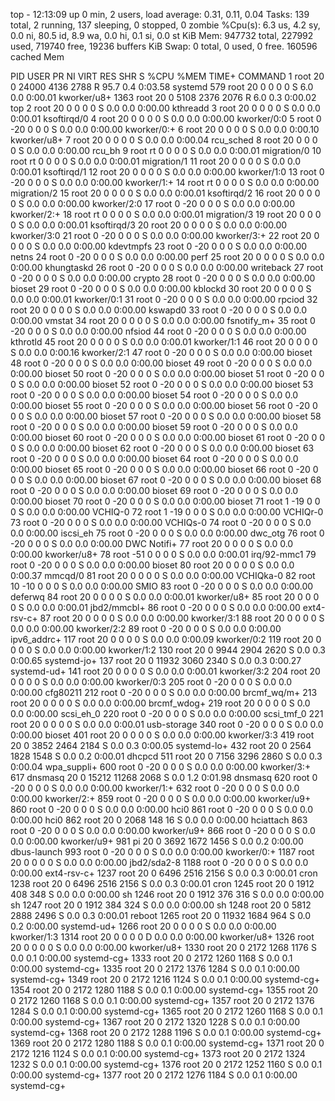 top - 12:13:09 up 0 min,  2 users,  load average: 0.31, 0.11, 0.04
Tasks: 139 total,   2 running, 137 sleeping,   0 stopped,   0 zombie
%Cpu(s):  6.3 us,  4.2 sy,  0.0 ni, 80.5 id,  8.9 wa,  0.0 hi,  0.1 si,  0.0 st
KiB Mem:    947732 total,   227992 used,   719740 free,    19236 buffers
KiB Swap:        0 total,        0 used,        0 free.   160596 cached Mem

  PID USER      PR  NI    VIRT    RES    SHR S  %CPU %MEM     TIME+ COMMAND
    1 root      20   0   24000   4136   2788 R  95.7  0.4   0:03.58 systemd
  579 root      20   0       0      0      0 S   6.0  0.0   0:00.01 kworker/u8+
 1363 root      20   0    5108   2376   2076 R   6.0  0.3   0:00.02 top
    2 root      20   0       0      0      0 S   0.0  0.0   0:00.00 kthreadd
    3 root      20   0       0      0      0 S   0.0  0.0   0:00.01 ksoftirqd/0
    4 root      20   0       0      0      0 S   0.0  0.0   0:00.00 kworker/0:0
    5 root       0 -20       0      0      0 S   0.0  0.0   0:00.00 kworker/0:+
    6 root      20   0       0      0      0 S   0.0  0.0   0:00.10 kworker/u8+
    7 root      20   0       0      0      0 S   0.0  0.0   0:00.04 rcu_sched
    8 root      20   0       0      0      0 S   0.0  0.0   0:00.00 rcu_bh
    9 root      rt   0       0      0      0 S   0.0  0.0   0:00.01 migration/0
   10 root      rt   0       0      0      0 S   0.0  0.0   0:00.01 migration/1
   11 root      20   0       0      0      0 S   0.0  0.0   0:00.01 ksoftirqd/1
   12 root      20   0       0      0      0 S   0.0  0.0   0:00.00 kworker/1:0
   13 root       0 -20       0      0      0 S   0.0  0.0   0:00.00 kworker/1:+
   14 root      rt   0       0      0      0 S   0.0  0.0   0:00.00 migration/2
   15 root      20   0       0      0      0 S   0.0  0.0   0:00.01 ksoftirqd/2
   16 root      20   0       0      0      0 S   0.0  0.0   0:00.00 kworker/2:0
   17 root       0 -20       0      0      0 S   0.0  0.0   0:00.00 kworker/2:+
   18 root      rt   0       0      0      0 S   0.0  0.0   0:00.01 migration/3
   19 root      20   0       0      0      0 S   0.0  0.0   0:00.01 ksoftirqd/3
   20 root      20   0       0      0      0 S   0.0  0.0   0:00.00 kworker/3:0
   21 root       0 -20       0      0      0 S   0.0  0.0   0:00.00 kworker/3:+
   22 root      20   0       0      0      0 S   0.0  0.0   0:00.00 kdevtmpfs
   23 root       0 -20       0      0      0 S   0.0  0.0   0:00.00 netns
   24 root       0 -20       0      0      0 S   0.0  0.0   0:00.00 perf
   25 root      20   0       0      0      0 S   0.0  0.0   0:00.00 khungtaskd
   26 root       0 -20       0      0      0 S   0.0  0.0   0:00.00 writeback
   27 root       0 -20       0      0      0 S   0.0  0.0   0:00.00 crypto
   28 root       0 -20       0      0      0 S   0.0  0.0   0:00.00 bioset
   29 root       0 -20       0      0      0 S   0.0  0.0   0:00.00 kblockd
   30 root      20   0       0      0      0 S   0.0  0.0   0:00.01 kworker/0:1
   31 root       0 -20       0      0      0 S   0.0  0.0   0:00.00 rpciod
   32 root      20   0       0      0      0 S   0.0  0.0   0:00.00 kswapd0
   33 root       0 -20       0      0      0 S   0.0  0.0   0:00.00 vmstat
   34 root      20   0       0      0      0 S   0.0  0.0   0:00.00 fsnotify_m+
   35 root       0 -20       0      0      0 S   0.0  0.0   0:00.00 nfsiod
   44 root       0 -20       0      0      0 S   0.0  0.0   0:00.00 kthrotld
   45 root      20   0       0      0      0 S   0.0  0.0   0:00.01 kworker/1:1
   46 root      20   0       0      0      0 S   0.0  0.0   0:00.16 kworker/2:1
   47 root       0 -20       0      0      0 S   0.0  0.0   0:00.00 bioset
   48 root       0 -20       0      0      0 S   0.0  0.0   0:00.00 bioset
   49 root       0 -20       0      0      0 S   0.0  0.0   0:00.00 bioset
   50 root       0 -20       0      0      0 S   0.0  0.0   0:00.00 bioset
   51 root       0 -20       0      0      0 S   0.0  0.0   0:00.00 bioset
   52 root       0 -20       0      0      0 S   0.0  0.0   0:00.00 bioset
   53 root       0 -20       0      0      0 S   0.0  0.0   0:00.00 bioset
   54 root       0 -20       0      0      0 S   0.0  0.0   0:00.00 bioset
   55 root       0 -20       0      0      0 S   0.0  0.0   0:00.00 bioset
   56 root       0 -20       0      0      0 S   0.0  0.0   0:00.00 bioset
   57 root       0 -20       0      0      0 S   0.0  0.0   0:00.00 bioset
   58 root       0 -20       0      0      0 S   0.0  0.0   0:00.00 bioset
   59 root       0 -20       0      0      0 S   0.0  0.0   0:00.00 bioset
   60 root       0 -20       0      0      0 S   0.0  0.0   0:00.00 bioset
   61 root       0 -20       0      0      0 S   0.0  0.0   0:00.00 bioset
   62 root       0 -20       0      0      0 S   0.0  0.0   0:00.00 bioset
   63 root       0 -20       0      0      0 S   0.0  0.0   0:00.00 bioset
   64 root       0 -20       0      0      0 S   0.0  0.0   0:00.00 bioset
   65 root       0 -20       0      0      0 S   0.0  0.0   0:00.00 bioset
   66 root       0 -20       0      0      0 S   0.0  0.0   0:00.00 bioset
   67 root       0 -20       0      0      0 S   0.0  0.0   0:00.00 bioset
   68 root       0 -20       0      0      0 S   0.0  0.0   0:00.00 bioset
   69 root       0 -20       0      0      0 S   0.0  0.0   0:00.00 bioset
   70 root       0 -20       0      0      0 S   0.0  0.0   0:00.00 bioset
   71 root       1 -19       0      0      0 S   0.0  0.0   0:00.00 VCHIQ-0
   72 root       1 -19       0      0      0 S   0.0  0.0   0:00.00 VCHIQr-0
   73 root       0 -20       0      0      0 S   0.0  0.0   0:00.00 VCHIQs-0
   74 root       0 -20       0      0      0 S   0.0  0.0   0:00.00 iscsi_eh
   75 root       0 -20       0      0      0 S   0.0  0.0   0:00.00 dwc_otg
   76 root       0 -20       0      0      0 S   0.0  0.0   0:00.00 DWC Notifi+
   77 root      20   0       0      0      0 S   0.0  0.0   0:00.00 kworker/u8+
   78 root     -51   0       0      0      0 S   0.0  0.0   0:00.01 irq/92-mmc1
   79 root       0 -20       0      0      0 S   0.0  0.0   0:00.00 bioset
   80 root      20   0       0      0      0 S   0.0  0.0   0:00.37 mmcqd/0
   81 root      20   0       0      0      0 S   0.0  0.0   0:00.00 VCHIQka-0
   82 root      10 -10       0      0      0 S   0.0  0.0   0:00.00 SMIO
   83 root       0 -20       0      0      0 S   0.0  0.0   0:00.00 deferwq
   84 root      20   0       0      0      0 S   0.0  0.0   0:00.01 kworker/u8+
   85 root      20   0       0      0      0 S   0.0  0.0   0:00.01 jbd2/mmcbl+
   86 root       0 -20       0      0      0 S   0.0  0.0   0:00.00 ext4-rsv-c+
   87 root      20   0       0      0      0 S   0.0  0.0   0:00.00 kworker/3:1
   88 root      20   0       0      0      0 S   0.0  0.0   0:00.00 kworker/2:2
   89 root       0 -20       0      0      0 S   0.0  0.0   0:00.00 ipv6_addrc+
  117 root      20   0       0      0      0 S   0.0  0.0   0:00.09 kworker/0:2
  119 root      20   0       0      0      0 S   0.0  0.0   0:00.00 kworker/1:2
  130 root      20   0    9944   2904   2620 S   0.0  0.3   0:00.65 systemd-jo+
  137 root      20   0   11932   3060   2340 S   0.0  0.3   0:00.27 systemd-ud+
  141 root      20   0       0      0      0 S   0.0  0.0   0:00.01 kworker/3:2
  204 root      20   0       0      0      0 S   0.0  0.0   0:00.00 kworker/0:3
  205 root       0 -20       0      0      0 S   0.0  0.0   0:00.00 cfg80211
  212 root       0 -20       0      0      0 S   0.0  0.0   0:00.00 brcmf_wq/m+
  213 root      20   0       0      0      0 S   0.0  0.0   0:00.00 brcmf_wdog+
  219 root      20   0       0      0      0 S   0.0  0.0   0:00.00 scsi_eh_0
  220 root       0 -20       0      0      0 S   0.0  0.0   0:00.00 scsi_tmf_0
  221 root      20   0       0      0      0 S   0.0  0.0   0:00.01 usb-storage
  340 root       0 -20       0      0      0 S   0.0  0.0   0:00.00 bioset
  401 root      20   0       0      0      0 S   0.0  0.0   0:00.00 kworker/3:3
  419 root      20   0    3852   2464   2184 S   0.0  0.3   0:00.05 systemd-lo+
  432 root      20   0    2564   1828   1548 S   0.0  0.2   0:00.01 dhcpcd
  511 root      20   0    7156   3296   2860 S   0.0  0.3   0:00.04 wpa_suppli+
  600 root       0 -20       0      0      0 S   0.0  0.0   0:00.00 kworker/3:+
  617 dnsmasq   20   0   15212  11268   2068 S   0.0  1.2   0:01.98 dnsmasq
  620 root       0 -20       0      0      0 S   0.0  0.0   0:00.00 kworker/1:+
  632 root       0 -20       0      0      0 S   0.0  0.0   0:00.00 kworker/2:+
  859 root       0 -20       0      0      0 S   0.0  0.0   0:00.00 kworker/u9+
  860 root       0 -20       0      0      0 S   0.0  0.0   0:00.00 hci0
  861 root       0 -20       0      0      0 S   0.0  0.0   0:00.00 hci0
  862 root      20   0    2068    148     16 S   0.0  0.0   0:00.00 hciattach
  863 root       0 -20       0      0      0 S   0.0  0.0   0:00.00 kworker/u9+
  866 root       0 -20       0      0      0 S   0.0  0.0   0:00.00 kworker/u9+
  981 pi        20   0    3692   1672   1456 S   0.0  0.2   0:00.00 dbus-launch
  993 root       0 -20       0      0      0 S   0.0  0.0   0:00.00 kworker/0:+
 1187 root      20   0       0      0      0 S   0.0  0.0   0:00.00 jbd2/sda2-8
 1188 root       0 -20       0      0      0 S   0.0  0.0   0:00.00 ext4-rsv-c+
 1237 root      20   0    6496   2516   2156 S   0.0  0.3   0:00.01 cron
 1238 root      20   0    6496   2516   2156 S   0.0  0.3   0:00.01 cron
 1245 root      20   0    1912    408    348 S   0.0  0.0   0:00.00 sh
 1246 root      20   0    1912    376    316 S   0.0  0.0   0:00.00 sh
 1247 root      20   0    1912    384    324 S   0.0  0.0   0:00.00 sh
 1248 root      20   0    5812   2888   2496 S   0.0  0.3   0:00.01 reboot
 1265 root      20   0   11932   1684    964 S   0.0  0.2   0:00.00 systemd-ud+
 1266 root      20   0       0      0      0 S   0.0  0.0   0:00.00 kworker/1:3
 1314 root      20   0       0      0      0 D   0.0  0.0   0:00.00 kworker/u8+
 1326 root      20   0       0      0      0 S   0.0  0.0   0:00.00 kworker/u8+
 1330 root      20   0    2172   1268   1176 S   0.0  0.1   0:00.00 systemd-cg+
 1333 root      20   0    2172   1260   1168 S   0.0  0.1   0:00.00 systemd-cg+
 1335 root      20   0    2172   1376   1284 S   0.0  0.1   0:00.00 systemd-cg+
 1349 root      20   0    2172   1216   1124 S   0.0  0.1   0:00.00 systemd-cg+
 1354 root      20   0    2172   1280   1188 S   0.0  0.1   0:00.00 systemd-cg+
 1355 root      20   0    2172   1260   1168 S   0.0  0.1   0:00.00 systemd-cg+
 1357 root      20   0    2172   1376   1284 S   0.0  0.1   0:00.00 systemd-cg+
 1365 root      20   0    2172   1260   1168 S   0.0  0.1   0:00.00 systemd-cg+
 1367 root      20   0    2172   1320   1228 S   0.0  0.1   0:00.00 systemd-cg+
 1368 root      20   0    2172   1288   1196 S   0.0  0.1   0:00.00 systemd-cg+
 1369 root      20   0    2172   1280   1188 S   0.0  0.1   0:00.00 systemd-cg+
 1371 root      20   0    2172   1216   1124 S   0.0  0.1   0:00.00 systemd-cg+
 1373 root      20   0    2172   1324   1232 S   0.0  0.1   0:00.00 systemd-cg+
 1376 root      20   0    2172   1252   1160 S   0.0  0.1   0:00.00 systemd-cg+
 1377 root      20   0    2172   1276   1184 S   0.0  0.1   0:00.00 systemd-cg+
